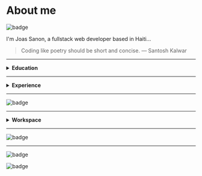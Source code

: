 # About me

![badge](https://joassanon.vercel.app/api/counting)

I'm Joas Sanon, a fullstack web developer based in Haiti...

> Coding like poetry should be short and concise. ― Santosh Kalwar

---

<details>
    <summary>
        <strong>Education</strong>
    </summary>
    
- 📖 **Fullstack Web Development**\
  📆 2016 - 2018\
  [![badge](https://img.shields.io/badge/freecodecamp-27273D?style=for-the-badge&logo=freecodecamp&logoColor=white)](https://freecodecamp.org)

  <details>
    <summary>🧑‍🎓</summary>
     
    ![badge](https://img.shields.io/badge/GIT-E44C30?style=for-the-badge&logo=git&logoColor=white)
    ![badge](https://img.shields.io/badge/MongoDB-4EA94B?style=for-the-badge&logo=mongodb&logoColor=white)
    ![badge](https://img.shields.io/badge/Angular-DD0031?style=for-the-badge&logo=angular&logoColor=white)
    ![badge](https://img.shields.io/badge/d3.js-F9A03C?style=for-the-badge&logo=d3.js&logoColor=white)
    ![badge](https://img.shields.io/badge/Express.js-000000?style=for-the-badge&logo=express&logoColor=white)
    ![badge](https://img.shields.io/badge/JWT-000000?style=for-the-badge&logo=JSON%20web%20tokens&logoColor=white)
    ![badge](https://img.shields.io/badge/Markdown-000000?style=for-the-badge&logo=markdown&logoColor=white)
    ![badge](https://img.shields.io/badge/Node.js-339933?style=for-the-badge&logo=nodedotjs&logoColor=white)
    ![badge](https://img.shields.io/badge/npm-CB3837?style=for-the-badge&logo=npm&logoColor=white)
    ![badge](https://img.shields.io/badge/React-20232A?style=for-the-badge&logo=react&logoColor=61DAFB)
    ![badge](https://img.shields.io/badge/Sass-CC6699?style=for-the-badge&logo=sass&logoColor=white)
    ![badge](https://img.shields.io/badge/Socket.io-010101?&style=for-the-badge&logo=Socket.io&logoColor=white)
    ![badge](https://img.shields.io/badge/ThreeJs-black?style=for-the-badge&logo=three.js&logoColor=white)
    ![badge](https://img.shields.io/badge/Yarn-2C8EBB?style=for-the-badge&logo=yarn&logoColor=white)
    ![badge](https://img.shields.io/badge/VSCode-0078D4?style=for-the-badge&logo=visual%20studio%20code&logoColor=white)
    ![badge](https://img.shields.io/badge/Bootstrap-563D7C?style=for-the-badge&logo=bootstrap&logoColor=white)
    ![badge](https://img.shields.io/badge/HTML5-E34F26?style=for-the-badge&logo=html5&logoColor=white)
    ![badge](https://img.shields.io/badge/JavaScript-323330?style=for-the-badge&logo=javascript&logoColor=F7DF1E)
    ![badge](https://img.shields.io/badge/CSS3-1572B6?style=for-the-badge&logo=css3&logoColor=white)
    ![badge](https://img.shields.io/badge/Jest-C21325?style=for-the-badge&logo=jest&logoColor=white)
    ![badge](https://img.shields.io/badge/Mocha-8D6748?style=for-the-badge&logo=Mocha&logoColor=white)
    ![badge](https://img.shields.io/badge/json-5E5C5C?style=for-the-badge&logo=json&logoColor=white)
    ![badge](https://img.shields.io/badge/Pug-E3C29B?style=for-the-badge&logo=pug&logoColor=black)
    ![badge](https://img.shields.io/badge/eslint-3A33D1?style=for-the-badge&logo=eslint&logoColor=white)
    ![badge](https://img.shields.io/badge/React_Native-20232A?style=for-the-badge&logo=react&logoColor=61DAFB)
    ![badge](https://img.shields.io/badge/Glitch-2800ff?style=for-the-badge&logo=glitch&logoColor=white)
    ![badge](https://img.shields.io/badge/Netlify-00C7B7?style=for-the-badge&logo=netlify&logoColor=white)
  </details>
</details>

---

<details>
    <summary>
    <strong>Experience</strong>
    </summary>

- 👨‍💻 **Backend Developer**\
📆 2017 - 2019\
  ![badge](https://img.shields.io/badge/Octagono%20GPS-1c3b44?style=for-the-badge&logo=googlemaps&logoColor=orange)
  <details>
    <summary>&#9874;</summary>

    ![badge](https://img.shields.io/badge/GIT-E44C30?style=for-the-badge&logo=git&logoColor=white)
    ![badge](https://img.shields.io/badge/Arduino-00979D?style=for-the-badge&logo=Arduino&logoColor=white)
    ![badge](https://img.shields.io/badge/Jira-0052CC?style=for-the-badge&logo=Jira&logoColor=white)
    ![badge](https://img.shields.io/badge/NuGet-004880?style=for-the-badge&logo=nuget&logoColor=white)
    ![badge](https://img.shields.io/badge/.NET-512BD4?style=for-the-badge&logo=dotnet&logoColor=white)
    ![badge](https://img.shields.io/badge/HTML5-E34F26?style=for-the-badge&logo=html5&logoColor=white)
    ![badge](https://img.shields.io/badge/JavaScript-323330?style=for-the-badge&logo=javascript&logoColor=F7DF1E)
    ![badge](https://img.shields.io/badge/CSS3-1572B6?style=for-the-badge&logo=css3&logoColor=white)
    ![badge](https://img.shields.io/badge/Jasmine-8A4182?style=for-the-badge&logo=Jasmine&logoColor=white)

  </details>
  
- 👨‍💻 **Frontend Developer and Community Manager**\
📆 2018 - present\
  ![badge](https://img.shields.io/badge/Kirekk%20-008000?style=for-the-badge&logo=)
  <details>
    <summary>&#9874;</summary>

    ![badge](https://img.shields.io/badge/GIT-E44C30?style=for-the-badge&logo=git&logoColor=white)
    ![badge](https://img.shields.io/badge/Canva-%2300C4CC.svg?&style=for-the-badge&logo=Canva&logoColor=white)
    ![badge](https://img.shields.io/badge/Figma-F24E1E?style=for-the-badge&logo=figma&logoColor=white)
    ![badge](https://img.shields.io/badge/Gulp-CF4647?style=for-the-badge&logo=gulp&logoColor=white)
    ![badge](https://img.shields.io/badge/Tailwind_CSS-38B2AC?style=for-the-badge&logo=tailwind-css&logoColor=white)
    ![badge](https://img.shields.io/badge/HTML5-E34F26?style=for-the-badge&logo=html5&logoColor=white)
    ![badge](https://img.shields.io/badge/JavaScript-323330?style=for-the-badge&logo=javascript&logoColor=F7DF1E)
    ![badge](https://img.shields.io/badge/Google%20Sheets-34A853?style=for-the-badge&logo=google-sheets&logoColor=white)
    ![badge](https://img.shields.io/badge/Node.js-339933?style=for-the-badge&logo=nodedotjs&logoColor=white)
    ![badge](https://img.shields.io/badge/redis-CC0000.svg?&style=for-the-badge&logo=redis&logoColor=white)

  </details>
  
- 👨‍💻 **Fullstack Web Developer**\
📆 2021 - present\
  ![badge](https://img.shields.io/badge/IFY%20Media-f8ccab?style=for-the-badge&logo=)
  <details>
    <summary>&#9874;</summary>

    ![badge](https://img.shields.io/badge/GIT-E44C30?style=for-the-badge&logo=git&logoColor=white)
    ![badge](https://img.shields.io/badge/MongoDB-4EA94B?style=for-the-badge&logo=mongodb&logoColor=white)
    ![badge](https://img.shields.io/badge/next.js-000000?style=for-the-badge&logo=nextdotjs&logoColor=white)
    ![badge](https://img.shields.io/badge/Markdown-000000?style=for-the-badge&logo=markdown&logoColor=white)
    ![badge](https://img.shields.io/badge/Playwright-45ba4b?style=for-the-badge&logo=Playwright&logoColor=white)
    ![badge](https://img.shields.io/badge/GraphQl-E10098?style=for-the-badge&logo=graphql&logoColor=white)
    ![badge](https://img.shields.io/badge/Tailwind_CSS-38B2AC?style=for-the-badge&logo=tailwind-css&logoColor=white)
    ![badge](https://img.shields.io/badge/HTML5-E34F26?style=for-the-badge&logo=html5&logoColor=white)
    ![badge](https://img.shields.io/badge/JavaScript-323330?style=for-the-badge&logo=javascript&logoColor=F7DF1E)
    ![badge](https://img.shields.io/badge/eslint-3A33D1?style=for-the-badge&logo=eslint&logoColor=white)
    ![badge](https://img.shields.io/badge/Notion-000000?style=for-the-badge&logo=notion&logoColor=white)
    ![badge](https://img.shields.io/badge/Node.js-339933?style=for-the-badge&logo=nodedotjs&logoColor=white)
    ![badge](https://img.shields.io/badge/Node%20Media%20Manager-E44C30?style=for-the-badge&logo=nodedotjs&logoColor=white)
    ![badge](https://img.shields.io/badge/Vercel-000000?style=for-the-badge&logo=vercel&logoColor=white)

  </details>

</details>

---

![badge](https://github-profile-trophy.vercel.app/?username=joassanon&no-bg=true&no-frame=true&theme=algolia)

---

<details>
    <summary>
        <strong>Workspace</strong>
    </summary>

![badge](https://img.shields.io/badge/Bhodi%20Linux-76B900?style=for-the-badge&logo=linux&logoColor=white)
  ![badge](https://img.shields.io/badge/intel-core%20i5%209th-0071C5.svg?&style=for-the-badge&logo=intel&logoColor=white")
  ![badge](https://img.shields.io/badge/RAM-16GB-%230071C5.svg?&style=for-the-badge&logoColor=white")
  ![badge](https://img.shields.io/badge/nvidia-gtx%202080-%2376B900.svg?&style=for-the-badge&logo=nvidia&logoColor=white")

![badge](https://img.shields.io/badge/windows-%230078D6.svg?&style=for-the-badge&logo=windows&logoColor=white)
  ![badge](https://img.shields.io/badge/intel-core%20i7%20vPro-0071C5.svg?&style=for-the-badge&logo=intel&logoColor=white")
  ![badge](https://img.shields.io/badge/RAM-32GB-%230071C5.svg?&style=for-the-badge&logoColor=white")
  ![badge](https://img.shields.io/badge/nvidia-gtx%202080-%2376B900.svg?&style=for-the-badge&logo=nvidia&logoColor=white")
</details>

---

![badge](https://github-readme-stats.vercel.app/api?username=joassanon&show_icons=true&count_private=true&theme=transparent&hide_border=true)

---

![badge](https://github-readme-streak-stats.herokuapp.com/?user=joassanon&theme=transparent&hide_border=true)

![badge](https://img.shields.io/badge/Made%20with%20❤️%20in%20Haiti-red?style=for-the-badge)
